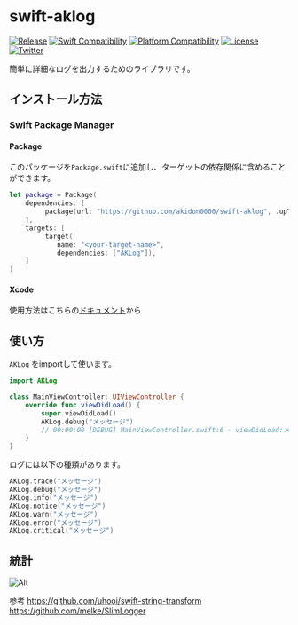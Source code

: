 # swift-aklog
[![Release](https://img.shields.io/github/v/release/akidon0000/swift-aklog)](https://github.com/akidon0000/swift-aklog/releases/latest)
[![Swift Compatibility](https://img.shields.io/endpoint?url=https://swiftpackageindex.com/api/packages/akidon0000/swift-aklog/badge?type=swift-versions)](https://swiftpackageindex.com/akidon0000/swift-aklog)
[![Platform Compatibility](https://img.shields.io/endpoint?url=https://swiftpackageindex.com/api/packages/akidon0000/swift-aklog/badge?type=platforms)](https://swiftpackageindex.com/akidon0000/swift-aklog)
[![License](https://img.shields.io/github/license/akidon0000/swift-aklog)](https://github.com/akidon0000/swift-aklog/blob/main/LICENSE)
[![Twitter](https://img.shields.io/twitter/follow/akidon0000?style=social)](https://twitter.com/akidon0000)

簡単に詳細なログを出力するためのライブラリです。



## インストール方法

### Swift Package Manager

#### Package

このパッケージを`Package.swift`に追加し、ターゲットの依存関係に含めることができます。

```swift
let package = Package(
    dependencies: [
        .package(url: "https://github.com/akidon0000/swift-aklog", .upToNextMajor(from: "0.1.0")),
    ],
    targets: [
        .target(
            name: "<your-target-name>",
            dependencies: ["AKLog"]),
    ]
)
```

#### Xcode

使用方法はこちらの[ドキュメント](https://developer.apple.com/documentation/swift_packages/adding_package_dependencies_to_your_app)から


## 使い方

`AKLog` をimportして使います。

```swift
import AKLog

class MainViewController: UIViewController {
    override func viewDidLoad() {
        super.viewDidLoad()
        AKLog.debug("メッセージ")
        // 00:00:00 [DEBUG] MainViewController.swift:6 - viewDidLoad:メッセージ
    }
}
```

ログには以下の種類があります。

```swift
AKLog.trace("メッセージ")
AKLog.debug("メッセージ")
AKLog.info("メッセージ")
AKLog.notice("メッセージ")
AKLog.warn("メッセージ")
AKLog.error("メッセージ")
AKLog.critical("メッセージ")
```

## 統計

![Alt](https://repobeats.axiom.co/api/embed/6ad6de677b5d371146416b8047d9cde9aac4507b.svg "Repobeats analytics image")

参考
https://github.com/uhooi/swift-string-transform
https://github.com/melke/SlimLogger
